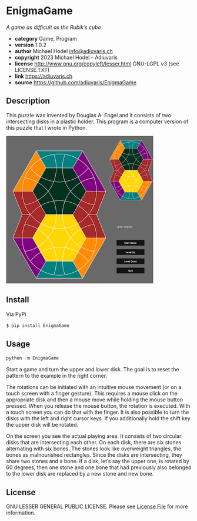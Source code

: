 # EnigmaGame

*A game as difficult as the Rubik’s cube*

* **category**    Game, Program
* **version**     1.0.2
* **author**      Michael Hodel <info@adiuvaris.ch>
* **copyright**   2023 Michael Hodel - Adiuvaris
* **license**     http://www.gnu.org/copyleft/lesser.html GNU-LGPL v3 (see LICENSE.TXT)
* **link**        https://adiuvaris.ch
* **source**      https://github.com/adiuvaris/EnigmaGame


## Description

This puzzle was invented by Douglas A. Engel and it consists of two intersecting disks in a plastic holder.
This program is a computer version of this puzzle that I wrote in Python.


![image](https://github.com/adiuvaris/EnigmaGame/raw/master/EnigmaGame.png)


## Install

Via PyPi

``` bash
$ pip install EnigmaGame
```

## Usage

``` python
python -m EnigmaGame
```

Start a game and turn the upper and lower disk. The goal is to reset the pattern to the example in the right corner.

The rotations can be initiated with an intuitive mouse movement (or on a touch screen with a finger gesture). 
This requires a mouse click on the appropriate disk and then a mouse move while holding the mouse button pressed. 
When you release the mouse button, the rotation is executed. With a touch screen you can do that with the finger.
It is also possible to turn the disks with the left and right cursor keys. 
If you additionally hold the shift key the upper disk will be rotated.

On the screen you see the actual playing area. It consists of two circular disks that are intersecting each other. 
On each disk, there are six stones alternating with six bones. The stones look like overweight triangles, 
the bones as malnourished rectangles. Since the disks are intersecting, they share two stones and a bone. If a disk, 
let’s say the upper one, is rotated by 60 degrees, then one stone and one bone that had previously also belonged 
to the lower disk are replaced by a new stone and new bone.



## License

GNU LESSER GENERAL PUBLIC LICENSE. Please see [License File](LICENSE) for more information.